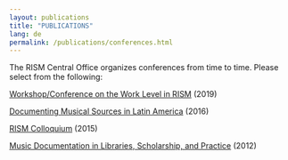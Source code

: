 ```yaml
---
layout: publications
title: "PUBLICATIONS"
lang: de
permalink: /publications/conferences.html
---
```


The RISM Central Office organizes conferences from time to time. Please select from the following:

[Workshop/Conference on the Work Level in RISM](/publications/conferences/work-level-2019.html) (2019)

[Documenting Musical Sources in Latin America](/publications/conferences/latin-america-conference-2016.html) (2016)

[RISM Colloquium](/publications/conferences/colloquium-2015.html) (2015)

[Music Documentation in Libraries, Scholarship, and Practice](/publications/conferences/conference-2012.html) (2012)